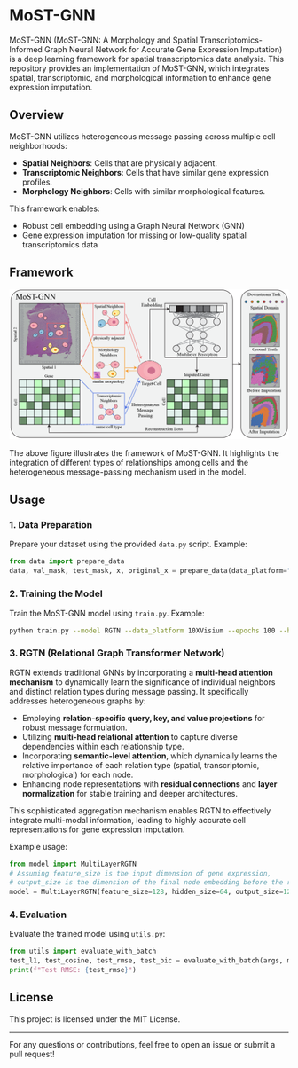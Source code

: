 # MoST-GNN

MoST-GNN (MoST-GNN: A Morphology and Spatial Transcriptomics-Informed Graph Neural Network for Accurate Gene Expression Imputation) is a deep learning framework for spatial transcriptomics data analysis. This repository provides an implementation of MoST-GNN, which integrates spatial, transcriptomic, and morphological information to enhance gene expression imputation.

## Overview

MoST-GNN utilizes heterogeneous message passing across multiple cell neighborhoods:
- **Spatial Neighbors**: Cells that are physically adjacent.
- **Transcriptomic Neighbors**: Cells that have similar gene expression profiles.
- **Morphology Neighbors**: Cells with similar morphological features.

This framework enables:
- Robust cell embedding using a Graph Neural Network (GNN)
- Gene expression imputation for missing or low-quality spatial transcriptomics data

## Framework

![MoST-GNN Framework](MoSTGNN.png)

The above figure illustrates the framework of MoST-GNN. It highlights the integration of different types of relationships among cells and the heterogeneous message-passing mechanism used in the model.

## Usage

### 1. Data Preparation
Prepare your dataset using the provided `data.py` script. Example:

```python
from data import prepare_data
data, val_mask, test_mask, x, original_x = prepare_data(data_platform="10XVisium", sample_number=151507)
```

### 2. Training the Model
Train the MoST-GNN model using `train.py`. Example:

```bash
python train.py --model RGTN --data_platform 10XVisium --epochs 100 --hidden_size 64
```

### 3. RGTN (Relational Graph Transformer Network)

RGTN extends traditional GNNs by incorporating a **multi-head attention mechanism** to dynamically learn the significance of individual neighbors and distinct relation types during message passing. It specifically addresses heterogeneous graphs by:
- Employing **relation-specific query, key, and value projections** for robust message formulation.
- Utilizing **multi-head relational attention** to capture diverse dependencies within each relationship type.
- Incorporating **semantic-level attention**, which dynamically learns the relative importance of each relation type (spatial, transcriptomic, morphological) for each node.
- Enhancing node representations with **residual connections** and **layer normalization** for stable training and deeper architectures.

This sophisticated aggregation mechanism enables RGTN to effectively integrate multi-modal information, leading to highly accurate cell representations for gene expression imputation.

Example usage:

```python
from model import MultiLayerRGTN
# Assuming feature_size is the input dimension of gene expression,
# output_size is the dimension of the final node embedding before the reconstruction layer.
model = MultiLayerRGTN(feature_size=128, hidden_size=64, output_size=128, num_relations=3, num_layers=2, num_heads=8)
```

### 4. Evaluation
Evaluate the trained model using `utils.py`:

```python
from utils import evaluate_with_batch
test_l1, test_cosine, test_rmse, test_bic = evaluate_with_batch(args, model, sampler, data, criterion, device, test_mask, original_x)
print(f"Test RMSE: {test_rmse}")
```

## License
This project is licensed under the MIT License.

---

For any questions or contributions, feel free to open an issue or submit a pull request!
